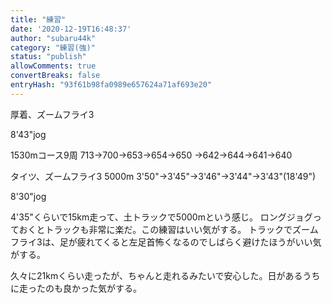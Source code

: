 ```yaml
---
title: "練習"
date: '2020-12-19T16:48:37'
author: "subaru44k"
category: "練習(強)"
status: "publish"
allowComments: true
convertBreaks: false
entryHash: "93f61b98fa0989e657624a71af693e20"
---
```

厚着、ズームフライ3

8'43"jog

1530mコース9周
713→700→653→654→650
→642→644→641→640

タイツ、ズームフライ3
5000m
3'50"→3'45"→3'46"→3'44"→3'43"(18'49")

8'30"jog

4'35"くらいで15km走って、土トラックで5000mという感じ。
ロングジョグっておくとトラックも非常に楽だ。この練習はいい気がする。
トラックでズームフライ3は、足が疲れてくると左足首怖くなるのでしばらく避けたほうがいい気がする。

久々に21kmくらい走ったが、ちゃんと走れるみたいで安心した。日があるうちに走ったのも良かった気がする。

